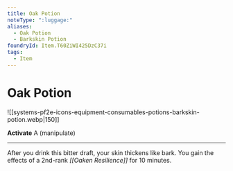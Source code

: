 ```yaml
---
title: Oak Potion
noteType: ":luggage:"
aliases:
  - Oak Potion
  - Barkskin Potion
foundryId: Item.T60ZiWI425DzC37i
tags:
  - Item
---
```


# Oak Potion
![[systems-pf2e-icons-equipment-consumables-potions-barkskin-potion.webp|150]]

**Activate** A (manipulate)

* * *

After you drink this bitter draft, your skin thickens like bark. You gain the effects of a 2nd-rank _[[Oaken Resilience]]_ for 10 minutes.
